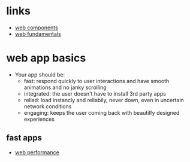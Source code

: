 # links
  - [web components](https://developers.google.com/web/fundamentals/web-components)
  - [web fundamentals](https://developers.google.com/web/fundamentals/)


# web app basics
  - Your app should be:
    - fast: respond quickly to user interactions and have smooth animations and no janky scrolling
    - integrated: the user doesn't have to install 3rd party apps
    - reliad: load instancly and reliabily, never down, even in uncertain network conditions
    - engaging: keeps the user coming back with beautilfy designed experiences


## fast apps
  - [web performance](./web_performance.md)